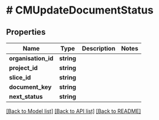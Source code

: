 # # CMUpdateDocumentStatus

## Properties

Name | Type | Description | Notes
------------ | ------------- | ------------- | -------------
**organisation_id** | **string** |  |
**project_id** | **string** |  |
**slice_id** | **string** |  |
**document_key** | **string** |  |
**next_status** | **string** |  |

[[Back to Model list]](../../README.md#models) [[Back to API list]](../../README.md#endpoints) [[Back to README]](../../README.md)
